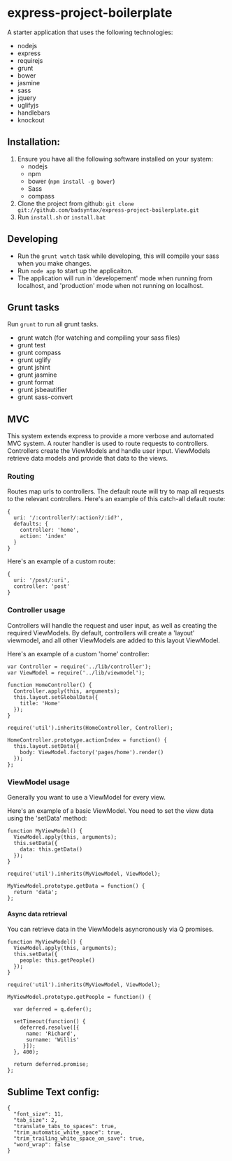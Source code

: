 # express-project-boilerplate

A starter application that uses the following technologies:

* nodejs
* express
* requirejs
* grunt
* bower
* jasmine
* sass
* jquery
* uglifyjs
* handlebars
* knockout

## Installation:

1. Ensure you have all the following software installed on your system:
    * nodejs
    * npm
    * bower (`npm install -g bower`)
    * Sass
    * compass
2. Clone the project from github: `git clone git://github.com/badsyntax/express-project-boilerplate.git`
3. Run `install.sh` or `install.bat`

## Developing

* Run the `grunt watch` task while developing, this will compile your sass when you make changes.
* Run `node app` to start up the applicaiton.
* The application will run in 'developement' mode when running from localhost, and 'production' mode when not running on localhost.

## Grunt tasks

Run `grunt` to run all grunt tasks.

* grunt watch (for watching and compiling your sass files)
* grunt test
* grunt compass
* grunt uglify
* grunt jshint
* grunt jasmine
* grunt format
* grunt jsbeautifier
* grunt sass-convert

## MVC

This system extends express to provide a more verbose and automated MVC system. A router handler is used to
route requests to controllers. Controllers create the ViewModels and handle user input. ViewModels retrieve data
models and provide that data to the views.

### Routing

Routes map urls to controllers. The default route will try to map all requests to the relevant controllers. 
Here's an example of this catch-all default route:

    {
      uri: '/:controller?/:action?/:id?',
      defaults: {
        controller: 'home',
        action: 'index'
      }
    }
    
Here's an example of a custom route:

    {
      uri: '/post/:uri',
      controller: 'post'
    }

### Controller usage

Controllers will handle the request and user input, as well as creating the required ViewModels. By default, 
controllers will create a 'layout' viewmodel, and all other ViewModels are added to this layout ViewModel.

Here's an example of a custom 'home' controller:

    var Controller = require('../lib/controller');
    var ViewModel = require('../lib/viewmodel');

    function HomeController() {
      Controller.apply(this, arguments);
      this.layout.setGlobalData({
        title: 'Home'
      }); 
    }

    require('util').inherits(HomeController, Controller);

    HomeController.prototype.actionIndex = function() {
      this.layout.setData({
        body: ViewModel.factory('pages/home').render()
      });
    };


### ViewModel usage

Generally you want to use a ViewModel for every view. 

Here's an example of a basic ViewModel. You need to set the view data using the 'setData' method:

    function MyViewModel() {
      ViewModel.apply(this, arguments);
      this.setData({
        data: this.getData()
      });
    }

    require('util').inherits(MyViewModel, ViewModel);

    MyViewModel.prototype.getData = function() {
      return 'data';
    };

#### Async data retrieval

You can retrieve data in the ViewModels asyncronously via Q promises.

    function MyViewModel() {
      ViewModel.apply(this, arguments);
      this.setData({
        people: this.getPeople()
      });
    }

    require('util').inherits(MyViewModel, ViewModel);

    MyViewModel.prototype.getPeople = function() {

      var deferred = q.defer();

      setTimeout(function() {
        deferred.resolve([{
          name: 'Richard',
          surname: 'Willis'
         }]);
      }, 400);

      return deferred.promise;
    };

## Sublime Text config:

    {
      "font_size": 11,
      "tab_size": 2,
      "translate_tabs_to_spaces": true,
      "trim_automatic_white_space": true,
      "trim_trailing_white_space_on_save": true,
      "word_wrap": false
    }
